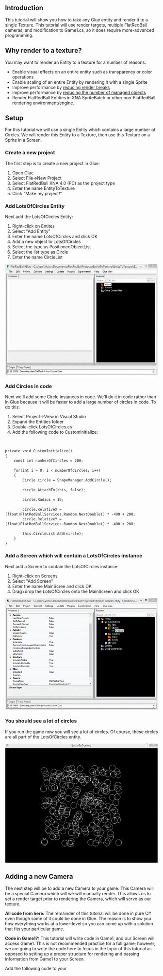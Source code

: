 ## Introduction

This tutorial will show you how to take any Glue entity and render it to a single Texture. This tutorial will use render targets, multiple FlatRedBall cameras, and modification to Game1.cs, so it does require more-advanced programming.

## Why render to a texture?

You may want to render an Entity to a texture for a number of reasons:

-   Enable visual effects on an entire entity such as transparency or color operations
-   Enable scaling of an entire Entity by rendering it with a single Sprite
-   Improve performance by [reducing render breaks](/frb/docs/index.php?title=FlatRedBallXna:Tutorials:Render_State_Changes.md "FlatRedBallXna:Tutorials:Render State Changes")
-   Improve performance by [reducing the number of managed objects](/frb/docs/index.php?title=FlatRedballXna:Tutorials:Manually_Updated_Objects:Measuring_Automatic_Updates.md "FlatRedballXna:Tutorials:Manually Updated Objects:Measuring Automatic Updates")
-   Render FlatRedBall Entities in XNA SpriteBatch or other non-FlatRedBall rendering environment/engine.

## Setup

For this tutorial we will use a single Entity which contains a large number of Circles. We will render this Entity to a Texture, then use this Texture on a Sprite in a Screen.

### Create a new project

The first step is to create a new project in Glue:

1.  Open Glue
2.  Select File-\>New Project
3.  Select FlatRedBall XNA 4.0 (PC) as the project type
4.  Enter the name EntityToTexture
5.  Click "Make my project!"

### Add LotsOfCircles Entity

Next add the LotsOfCircles Entity:

1.  Right-click on Entites
2.  Select "Add Entity"
3.  Enter the name LotsOfCircles and click OK
4.  Add a new object to LotsOfCircles
5.  Select the type as PositionedObjectList
6.  Select the list type as Circle
7.  Enter the name CircleList

![CreateLotsOfCircles.gif](/media/migrated_media-CreateLotsOfCircles.gif)

### Add Circles in code

Next we'll add some Circle instances in code. We'll do it in code rather than in Glue because it will be faster to add a large number of circles in code. To do this:

1.  Select Project-\>View in Visual Studio
2.  Expand the Entities folder
3.  Double-click LotsOfCircles.cs
4.  Add the following code to CustomInitialize:

&nbsp;


    private void CustomInitialize()
    {
        const int numberOfCircles = 200;

        for(int i = 0; i < numberOfCircles; i++)
        {
            Circle circle = ShapeManager.AddCircle();

            circle.AttachTo(this, false);

            circle.Radius = 16;

            circle.RelativeX = (float)FlatRedBallServices.Random.NextDouble() * -400 + 200;
            circle.RelativeY = (float)FlatRedBallServices.Random.NextDouble() * -400 + 200;

            this.CircleList.Add(circle);
        }
    }

### Add a Screen which will contain a LotsOfCircles instance

Next add a Screen to contain the LotsOfCircles instance:

1.  Right-click on Screens
2.  Select "Add Screen"
3.  Enter the name MainScree and click OK
4.  Drag+drop the LotsOfCircles onto the MainScreen and click OK

![LotsOfCirclesInstanceInScreen.gif](/media/migrated_media-LotsOfCirclesInstanceInScreen.gif)

### You should see a lot of circles

If you run the game now you will see a lot of circles. Of course, these circles are all part of the LotsOfCircles entity.

![LotsOfCirclesRuntime.gif](/media/migrated_media-LotsOfCirclesRuntime.gif)

## Adding a new Camera

The next step will be to add a new Camera to your game. This Camera will be a special Camera which will we will manually render. This allows us to set a render target prior to rendering the Camera, which will serve as our texture.

**All code from here:** The remainder of this tutorial will be done in pure C# even though some of it could be done in Glue. The reason is to show you how everything works at a lower-level so you can come up with a solution that fits your particular game.

**Code in Game1?:** This tutorial will write code in Game1, and our Screen will access Game1. This is not recommended practice for a full game; however, we are going to write the code here to focus in the topic of this tutorial as opposed to setting up a proper structure for rendering and passing information from Game1 to your Screen.

Add the following code to your
